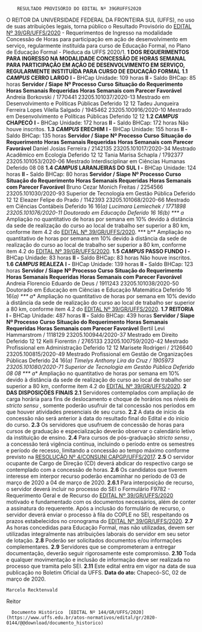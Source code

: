         RESULTADO PROVISÓRIO DO EDITAL Nº 39GRUFFS2020  

 O REITOR DA UNIVERSIDADE FEDERAL DA FRONTEIRA SUL (UFFS), no uso de suas atribuições legais, torna público o Resultado Provisório do [EDITAL Nº 39/GR/UFFS/2020](https://www.uffs.edu.br/atos-normativos/edital/gr/2020-0039) - Requerimentos de Ingresso na modalidade Concessão de Horas para participação em ação de desenvolvimento em serviço, regularmente instituída para curso de Educação Formal, no Plano de Educação Formal - Pleduca da UFFS 2020/1.     **1 DOS REQUERIMENTOS PARA INGRESSO NA MODALIDADE CONCESSÃO DE HORAS SEMANAL PARA PARTICIPAÇÃO EM AÇÃO DE DESENVOLVIMENTO EM SERVIÇO, REGULARMENTE INSTITUÍDA PARA CURSO DE EDUCAÇÃO FORMAL**   **1.1 *CAMPUS*  CERRO LARGO**   **I -**  BHCap Unidade: 109 horas  **II -**  Saldo BHCap: 85 horas     **Servidor / Siape**     **Nº Processo**     **Curso**     **Situação do Requerimento**     **Horas Semanais Requeridas**     **Horas Semanais com Parecer Favorável**      Andreia Borkovski / 1770441   23205.101037/2020-13   Mestrado em Desenvolvimento e Políticas Públicas   Deferido   12   12     Tadeu Junqueira Ferreira Lopes Vilella Salgado / 1945462   23205.100916/2020-10   Mestrado em Desenvolvimento e Políticas Públicas   Deferido   12   12     **1.2 *CAMPUS*  CHAPECÓ**   **I -**  BHCap Unidade: 172 horas  **II -**  Saldo BHCap: 172 horas Não houve inscritos.  **1.3 *CAMPUS*  ERECHIM**   **I -**  BHCap Unidade: 155 horas  **II -**  Saldo BHCap: 135 horas     **Servidor / Siape**     **Nº Processo**     **Curso**     **Situação do Requerimento**     **Horas Semanais Requeridas**     **Horas Semanais com Parecer Favorável**      Daniel Josias Ferreira / 2142135   23205.101017/2020-34   Mestrado Acadêmico em Ecologia   Deferido   12   12     Tania Marisa Schapla / 1792377   23205.101053/2020-06   Mestrado Interdisciplinar em Ciências Humanas   Deferido   08   08     **1.4 *CAMPUS*  LARANJEIRAS DO SUL**   **I -**  BHCap Unidade: 124 horas  **II -**  Saldo BHCap: 80 horas     **Servidor / Siape**     **Nº Processo**     **Curso**     **Situação do Requerimento**     **Horas Semanais Requeridas**     **Horas Semanais com Parecer Favorável**      Bruno Cezar Monich Freitas / 2254566   23205.101030/2020-93   Superior de Tecnologia em Gestão Pública   Deferido   12   12     Eleazer Felipe do Prado / 1142393   23205.101068/2020-66   Mestrado em Ciências Contábeis   Deferido   16   16(*a)     Lucimara Lemiechek / 1771898   23205.101076/2020-11   Doutorado em Educação   Deferido   16   16(*b)     *** a**  Ampliação no quantitativo de horas por semana em 10% devido à distância da sede de realização do curso ao local de trabalho ser superior a 80 km, conforme item 4.2 do [EDITAL Nº 39/GR/UFFS/2020](https://www.uffs.edu.br/atos-normativos/edital/gr/2020-0039).  *** b**  Ampliação no quantitativo de horas por semana em 10% devido à distância da sede de realização do curso ao local de trabalho ser superior a 80 km, conforme item 4.2 do [EDITAL Nº 39/GR/UFFS/2020](https://www.uffs.edu.br/atos-normativos/edital/gr/2020-0039).  **1.5 *CAMPUS*  PASSO FUNDO**   **I -**  BHCap Unidade: 83 horas  **II -**  Saldo BHCap: 83 horas Não houve inscritos.  **1.6 *CAMPUS*  REALEZA**   **I -**  BHCap Unidade: 139 horas  **II -**  Saldo BHCap: 123 horas     **Servidor / Siape**     **Nº Processo**     **Curso**     **Situação do Requerimento**     **Horas Semanais Requeridas**     **Horas Semanais com Parecer Favorável**      Andreia Florencio Eduardo de Deus / 1911243   23205.101038/2020-50   Doutorado em Educação em Ciências e Educação Matemática   Deferido   16   16(*a)     *** a**  Ampliação no quantitativo de horas por semana em 10% devido à distância da sede de realização do curso ao local de trabalho ser superior a 80 km, conforme item 4.2 do [EDITAL Nº 39/GR/UFFS/2020](https://www.uffs.edu.br/atos-normativos/edital/gr/2020-0039).  **1.7 REITORIA**   **I -**  BHCap Unidade: 487 horas  **II -**  Saldo BHCap: 439 horas     **Servidor / Siape**     **Nº Processo**     **Curso**     **Situação do Requerimento**     **Horas Semanais Requeridas**     **Horas Semanais com Parecer Favorável**      Bertil Levi Hammarstrom / 1118129   23205.100944/2020-37   Mestrado em Direito   Deferido   12   12     Kelli Fiorentin / 2765133   23205.100759/2020-42   Mestrado Profissional em Administração   Deferido   12   12     Marisete Rodrigeri / 2126640   23205.100815/2020-49   Mestrado Profissional em Gestão de Organizações Públicas   Deferido   24   16(*a)     Timelys Anthony Lira da Cruz / 1905973   23205.101080/2020-71   Superior de Tecnologia em Gestão Pública   Deferido   08   08     *** a**  Ampliação no quantitativo de horas por semana em 10% devido à distância da sede de realização do curso ao local de trabalho ser superior a 80 km, conforme item 4.2 do [EDITAL Nº 39/GR/UFFS/2020](https://www.uffs.edu.br/atos-normativos/edital/gr/2020-0039).     **2 DAS DISPOSIÇÕES FINAIS**   **2.1**  Servidores contemplados com ampliação de carga horária para fins de deslocamento e choque de horários nos níveis de *stricto sensu* , somente poderão usufruir de tal concessão nos períodos em que houver atividades presenciais de seu curso.  **2.2**  A data de início da concessão não será anterior à data do resultado final do Edital e do início do curso.  **2.3**  Os servidores que usufruem de concessão de horas para cursos de graduação e especialização deverão observar o calendário letivo da instituição de ensino.  **2.4**  Para cursos de pós-graduação *stricto sensu* , a concessão terá vigência contínua, incluindo o período entre os semestres e período de recesso, limitando a concessão ao tempo máximo conforme previsto na [RESOLUÇÃO Nº 4/CONSUNI CAPGP/UFFS/2017](https://www.uffs.edu.br/atos-normativos/resolucao/consunicapgp/2017-0004).  **2.5**  O servidor ocupante de Cargo de Direção (CD) deverá abdicar do respectivo cargo se contemplado com a concessão de horas.  **2.6**  Os candidatos que tiverem interesse em interpor recurso poderão encaminhar no período de 03 de março de 2020 a 04 de março de 2020.  **2.6.1**  Para interposição de recurso, o servidor deverá incluir no processo do SEI o Formulário F9782 - Requerimento Geral e de Recurso do [EDITAL Nº 39/GR/UFFS/2020](https://www.uffs.edu.br/atos-normativos/edital/gr/2020-0039) motivado e fundamentado com os documentos necessários, além de conter a assinatura do requerente. Após a inclusão do formulário de recurso, o servidor deverá enviar o processo à fila do COPLE no SEI, respeitando os prazos estabelecidos no cronograma do [EDITAL Nº 39/GR/UFFS/2020](https://www.uffs.edu.br/atos-normativos/edital/gr/2020-0039).  **2.7**  As horas concedidas para Educação Formal, mas não utilizadas, devem ser utilizadas integralmente nas atribuições laborais do servidor em seu setor de lotação.  **2.8**  Poderão ser solicitados documentos e/ou informações complementares.  **2.9**  Servidores que se comprometeram a entregar documentação, deverão seguir rigorosamente este compromisso.  **2.10**  Toda e qualquer movimentação e inclusão de informação deve ser realizada no processo que tramita pelo SEI.  **2.11**  Este edital entra em vigor na data de sua publicação no Boletim Oficial da UFFS.        **Data do ato:** Chapecó-SC, 02 de março de 2020.   
 

    Marcelo Recktenvald   
 Reitor 

      Documento Histórico  [EDITAL Nº 144/GR/UFFS/2020](https://www.uffs.edu.br/atos-normativos/edital/gr/2020-0144/@@download/documento_historico)     
      
